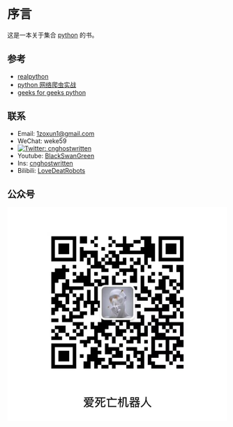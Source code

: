 # 序言

这是一本关于集合 [python](https://www.python.org/) 的书。


## 参考

- [realpython](https://realpython.com/)
- [python 网络爬虫实战](https://python3webspider.cuiqingcai.com/)
- [geeks for geeks python ](https://www.geeksforgeeks.org/python-programming-language/)

## 联系

- Email: 1zoxun1@gmail.com
- WeChat: weke59
- [![Twitter: cnghostwritten](https://img.shields.io/twitter/follow/cnghostwritten?style=social)](https://twitter.com/cnghostwritten)
- Youtube: [BlackSwanGreen](https://www.youtube.com/channel/UC4yHO4YeSU-fY2CqDob5pFA)
- Ins: [cnghostwritten](https://www.instagram.com/cnghostwritten/)
- Bilibili: [LoveDeatRobots](https://space.bilibili.com/400114617?spm_id_from=333.1007.0.0)

## 公众号

![爱 死 亡 机 器 人 ](https://github.com/Ghostwritten/python-docs/blob/gh-pages/assets/imgs/public.jpg?raw=true) 
